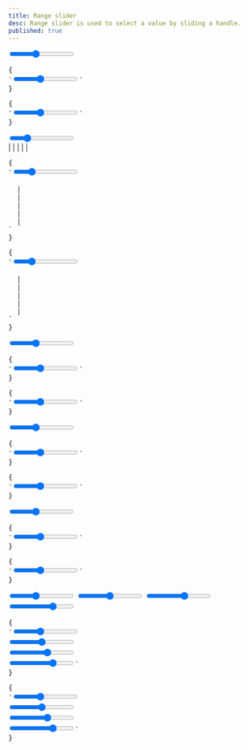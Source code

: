 ```yaml
---
title: Range slider
desc: Range slider is used to select a value by sliding a handle.
published: true
---
```


<script>
  import Component from "@components/Component.svelte"
  import ClassTable from "@components/ClassTable.svelte"
  import { prefix } from '$lib/stores';
  import { replace } from '$lib/actions';
</script>

<ClassTable
data="{[
  { type:'component', class: 'range', desc: 'Range input' },
  { type:'modifier', class: 'range-primary', desc: 'primary color' },
  { type:'modifier', class: 'range-secondary', desc: 'secondary color' },
  { type:'modifier', class: 'range-accent', desc: 'accent color' },
  { type:'responsive', class: 'range-lg', desc: 'Large range' },
  { type:'responsive', class: 'range-md', desc: 'Medium range (default)' },
  { type:'responsive', class: 'range-sm', desc: 'Small range' },
  { type:'responsive', class: 'range-xs', desc: 'Extra small range' },
]}"
/>

<Component title="Range">
<input type="range" min="0" max="100" value="40" class="range max-w-xs" />
<pre slot="html" use:replace={{ to: $prefix }}>{
`<input type="range" min="0" max="100" value="40" class="$$range" />`
}</pre>
<pre slot="react" use:replace={{ to: $prefix }}>{
`<input type="range" min="0" max="100" value="40" className="$$range" />`
}</pre>
</Component>

<Component title="With steps and measure">
<div class="w-full max-w-xs">
  <input type="range" min="0" max="100" value="25" class="range max-w-xs" step="25" />
  <div class="w-full flex justify-between text-xs px-2 max-w-xs">
    <span>|</span>
    <span>|</span>
    <span>|</span>
    <span>|</span>
    <span>|</span>
  </div>
</div>
<pre slot="html" use:replace={{ to: $prefix }}>{
`<input type="range" min="0" max="100" value="25" class="$$range" step="25" />
<div class="w-full flex justify-between text-xs px-2">
  <span>|</span>
  <span>|</span>
  <span>|</span>
  <span>|</span>
  <span>|</span>
</div>`
}</pre>
<pre slot="react" use:replace={{ to: $prefix }}>{
`<input type="range" min="0" max="100" value="25" className="$$range" step="25" />
<div className="w-full flex justify-between text-xs px-2">
  <span>|</span>
  <span>|</span>
  <span>|</span>
  <span>|</span>
  <span>|</span>
</div>`
}</pre>
</Component>

<Component title="Primary color">
<input type="range" min="0" max="100" value="40" class="range range-primary max-w-xs" />
<pre slot="html" use:replace={{ to: $prefix }}>{
`<input type="range" min="0" max="100" value="40" class="$$range $$range-primary" />`
}</pre>
<pre slot="react" use:replace={{ to: $prefix }}>{
`<input type="range" min="0" max="100" value="40" className="$$range $$range-primary" />`
}</pre>
</Component>

<Component title="Secondary color">
<input type="range" min="0" max="100" value="40" class="range range-secondary max-w-xs" />
<pre slot="html" use:replace={{ to: $prefix }}>{
`<input type="range" min="0" max="100" value="40" class="$$range $$range-secondary" />`
}</pre>
<pre slot="react" use:replace={{ to: $prefix }}>{
`<input type="range" min="0" max="100" value="40" className="$$range $$range-secondary" />`
}</pre>
</Component>

<Component title="Accent color">
<input type="range" min="0" max="100" value="40" class="range range-accent max-w-xs" />
<pre slot="html" use:replace={{ to: $prefix }}>{
`<input type="range" min="0" max="100" value="40" class="$$range $$range-accent" />`
}</pre>
<pre slot="react" use:replace={{ to: $prefix }}>{
`<input type="range" min="0" max="100" value="40" className="$$range $$range-accent" />`
}</pre>
</Component>

<Component title="Sizes">
<div class="flex flex-col w-full items-center gap-4">
  <input type="range" min="0" max="100" value="40" class="range range-xs max-w-xs" /> 
  <input type="range" min="0" max="100" value="50" class="range range-sm max-w-xs" /> 
  <input type="range" min="0" max="100" value="60" class="range range-md max-w-xs" /> 
  <input type="range" min="0" max="100" value="70" class="range range-lg max-w-xs" />
</div>
<pre slot="html" use:replace={{ to: $prefix }}>{
`<input type="range" min="0" max="100" value="40" class="$$range $$range-xs" /> 
<input type="range" min="0" max="100" value="50" class="$$range $$range-sm" /> 
<input type="range" min="0" max="100" value="60" class="$$range $$range-md" /> 
<input type="range" min="0" max="100" value="70" class="$$range $$range-lg" />`
}</pre>
<pre slot="react" use:replace={{ to: $prefix }}>{
`<input type="range" min="0" max="100" value="40" className="$$range $$range-xs" /> 
<input type="range" min="0" max="100" value="50" className="$$range $$range-sm" /> 
<input type="range" min="0" max="100" value="60" className="$$range $$range-md" /> 
<input type="range" min="0" max="100" value="70" className="$$range $$range-lg" />`
}</pre>
</Component>
